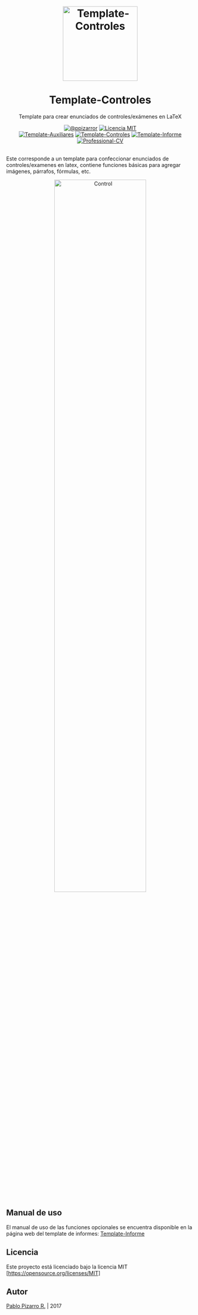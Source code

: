 <h1 align="center">
  <a href="http://latex.ppizarror.com/Template-Controles/" title="Template-Controles">
    <img alt="Template-Controles" src="http://latex.ppizarror.com/icon.png" width="200px" height="200px" />
  </a>
  <br /><br />
  Template-Controles</h1>
<p align="center">Template para crear enunciados de controles/exámenes en LaTeX</p>
<div align="center"><a href="http://ppizarror.com"><img alt="@ppizarror" src="http://ppizarror.com/badges/autor.svg" /></a>
<a href="https://opensource.org/licenses/MIT/"><img alt="Licencia MIT" src="http://ppizarror.com/badges/licenciamit.svg" /></a>
<br><a href="http://latex.ppizarror.com/stats/?template=Auxiliares"><img alt="Template-Auxiliares" src="http://latex.ppizarror.com/badges/auxiliares.svg" /></a>
<a href="http://latex.ppizarror.com/stats/?template=Controles"><img alt="Template-Controles" src="http://latex.ppizarror.com/badges/controles.svg" /></a>
<a href="http://latex.ppizarror.com/stats/?template=Informe"><img alt="Template-Informe" src="http://latex.ppizarror.com/badges/informe.svg" /></a>
<a href="http://latex.ppizarror.com/Professional-CV/"><img alt="Professional-CV" src="http://latex.ppizarror.com/badges/professionalcv.svg" /></a>
</div><br />

Este corresponde a un template para confeccionar enunciados de controles/examenes en latex, contiene funciones básicas para agregar imágenes, párrafos, fórmulas, etc.

<p align="center">
  <img src="http://latex.ppizarror.com/Template-Informe/images/collage_control.png" alt="Control" width="70%" />
</p>

## Manual de uso
El manual de uso de las funciones opcionales se encuentra disponible en la página web del template de informes: <a href="http://ppizarror.com/Template-Informe/">Template-Informe</a>

## Licencia
Este proyecto está licenciado bajo la licencia MIT [https://opensource.org/licenses/MIT]

## Autor
<a href="http://ppizarror.com" title="ppizarror">Pablo Pizarro R.</a> | 2017
